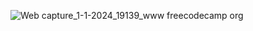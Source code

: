 ![Web capture_1-1-2024_19139_www freecodecamp org](https://github.com/Yogaprasadmk/CSS-FLEXBOX-CAT-PHOTO-GALLERY/assets/120255515/19667d98-0105-4eb7-9e62-446a910497fd)

